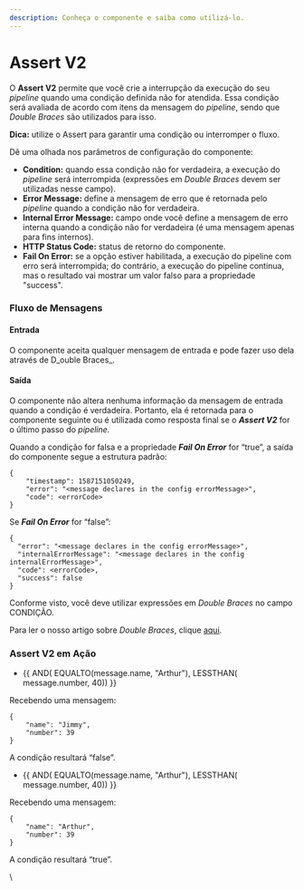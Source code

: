 ```yaml
---
description: Conheça o componente e saiba como utilizá-lo.
---
```


# Assert V2

O **Assert V2** permite que você crie a interrupção da execução do seu _pipeline_ quando uma condição definida não for atendida. Essa condição será avaliada de acordo com itens da mensagem do _pipeline_, sendo que _Double Braces_ são utilizados para isso.

**Dica:** utilize o Assert para garantir uma condição ou interromper o fluxo.

Dê uma olhada nos parâmetros de configuração do componente:

* **Condition:** quando essa condição não for verdadeira, a execução do _pipeline_ será interrompida (expressões em _Double Braces_ devem ser utilizadas nesse campo).
* **Error Message:** define a mensagem de erro que é retornada pelo _pipeline_ quando a condição não for verdadeira.
* **Internal Error Message:** campo onde você define a mensagem de erro interna quando a condição não for verdadeira (é uma mensagem apenas para fins internos).
* **HTTP Status Code:** status de retorno do componente.
* **Fail On Error:** se a opção estiver habilitada, a execução do pipeline com erro será interrompida; do contrário, a execução do pipeline continua, mas o resultado vai mostrar um valor falso para a propriedade "success".

### Fluxo de Mensagens <a href="#fluxo-de-mensagens" id="fluxo-de-mensagens"></a>

#### Entrada <a href="#entrada" id="entrada"></a>

O componente aceita qualquer mensagem de entrada e pode fazer uso dela através de D_ouble Braces_.

#### **Saída** <a href="#sada" id="sada"></a>

O componente não altera nenhuma informação da mensagem de entrada quando a condição é verdadeira. Portanto, ela é retornada para o componente seguinte ou é utilizada como resposta final se o _**Assert V2**_ for o último passo do _pipeline._

Quando a condição for falsa e a propriedade _**Fail On Error**_ for “true”, a saída do componente segue a estrutura padrão:

```
{  
    "timestamp": 1587151050249,  
    "error": "<message declares in the config errorMessage>",  
    "code": <errorCode>
}
```

Se _**Fail On Error**_ for “false”:

```
{
  "error": "<message declares in the config errorMessage>",
  "internalErrorMessage": "<message declares in the config internalErrorMessage>",
  "code": <errorCode>,
  "success": false
}
```

Conforme visto, você deve utilizar expressões em _Double Braces_ no campo CONDIÇÃO.

Para ler o nosso artigo sobre _Double Braces_, clique [aqui](../../build/funcoes-double-braces/double-braces-e-entrada-de-dados.md).

### Assert V2 em Ação <a href="#assert-v2-em-ao" id="assert-v2-em-ao"></a>

* \{{ AND( EQUALTO(message.name, "Arthur"), LESSTHAN( message.number, 40)) \}}

Recebendo uma mensagem:

```
{  
    "name": "Jimmy",  
    "number": 39
}
```

A condição resultará “false”.

* \{{ AND( EQUALTO(message.name, "Arthur"), LESSTHAN( message.number, 40)) \}}

Recebendo uma mensagem:

```
{  
    "name": "Arthur",  
    "number": 39
}
```

A condição resultará “true”.

\
